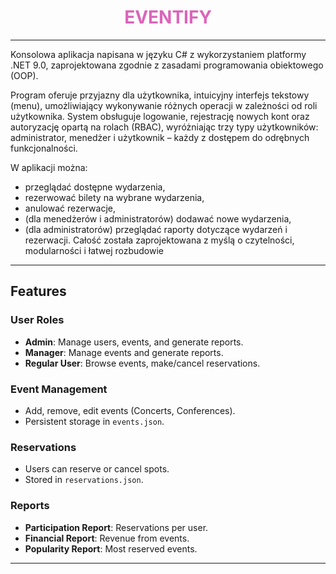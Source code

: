 <div align="center">
  <h1 style="color:#db65ba;">EVENTIFY</h1>
</div>

---
Konsolowa aplikacja napisana w języku C# z wykorzystaniem platformy .NET 9.0, zaprojektowana zgodnie z zasadami programowania obiektowego (OOP).


Program oferuje przyjazny dla użytkownika, intuicyjny interfejs tekstowy (menu), umożliwiający wykonywanie różnych operacji w zależności od roli użytkownika. System obsługuje logowanie, rejestrację nowych kont oraz autoryzację opartą na rolach (RBAC), wyróżniając trzy typy użytkowników: administrator, menedżer i użytkownik – każdy z dostępem do odrębnych funkcjonalności.


W aplikacji można:
- przeglądać dostępne wydarzenia,
- rezerwować bilety na wybrane wydarzenia,
- anulować rezerwacje,
- (dla menedżerów i administratorów) dodawać nowe wydarzenia,
- (dla administratorów) przeglądać raporty dotyczące wydarzeń i rezerwacji.
Całość została zaprojektowana z myślą o czytelności, modularności i łatwej rozbudowie

---

## Features

### User Roles
- **Admin**: Manage users, events, and generate reports.  
- **Manager**: Manage events and generate reports.  
- **Regular User**: Browse events, make/cancel reservations.

### Event Management
- Add, remove, edit events (Concerts, Conferences).  
- Persistent storage in `events.json`.  

### Reservations
- Users can reserve or cancel spots.  
- Stored in `reservations.json`.

### Reports
- **Participation Report**: Reservations per user.  
- **Financial Report**: Revenue from events.  
- **Popularity Report**: Most reserved events.

---

